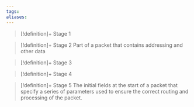 ```yaml
---
tags:
aliases:
---
```


> [!definition]+ Stage 1
>

> [!definition]+ Stage 2
> Part of a packet that contains addressing and other data

> [!definition]+ Stage 3
>

> [!definition]+ Stage 4
>

> [!definition]+ Stage 5
> The initial fields at the start of a packet that specify a series of parameters used to ensure the correct routing and processing of the packet.



